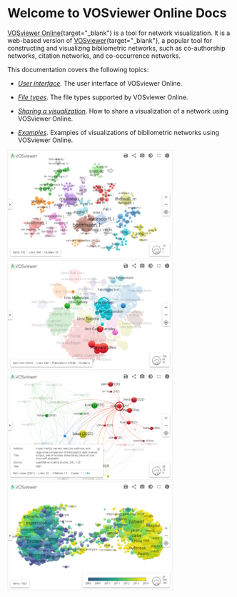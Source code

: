 # Welcome to VOSviewer Online Docs

[VOSviewer Online](https://app.vosviewer.com){target="_blank"} is a tool for network visualization. It is a web-based version of [VOSviewer](https://www.vosviewer.com){target="_blank"}, a popular tool for constructing and visualizing bibliometric networks, such as co-authorship networks, citation networks, and co-occurrence networks.

This documentation covers the following topics:

- [*User interface*](/docs/user-interface/). The user interface of VOSviewer Online.

- [*File types*](/docs/file-types/). The file types supported by VOSviewer Online.

- [*Sharing a visualization*](/docs/sharing/). How to share a visualization of a network using VOSviewer Online.

- [*Examples*](/docs/examples/). Examples of visualizations of bibliometric networks using VOSviewer Online.

<p>
  <img src="/docs/assets/images/example1.png" width="370" />
  <img src="/docs/assets/images/example2.png" width="370" />
  <img src="/docs/assets/images/example3.png" width="370" />
  <img src="/docs/assets/images/example7.png" width="370" />
</p>
